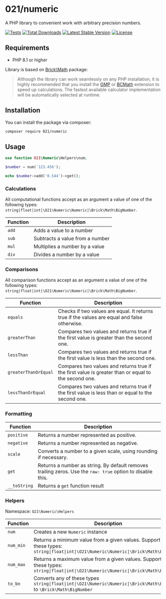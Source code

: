 # 021/numeric

A PHP library to convenient work with arbitrary precision numbers.
<p>
<a href="https://github.com/021-projects/numeric/actions/workflows/tests-php-8.1.yml"><img src="https://github.com/021-projects/numeric/actions/workflows/tests-php-8.1.yml/badge.svg?branch=main" alt="Tests"></a>
<a href="https://packagist.org/packages/021/numeric"><img src="https://img.shields.io/packagist/dt/021/numeric" alt="Total Downloads"></a>
<a href="https://packagist.org/packages/021/numeric"><img src="https://img.shields.io/packagist/v/021/numeric" alt="Latest Stable Version"></a>
<a href="https://packagist.org/packages/021/numeric"><img src="https://img.shields.io/packagist/l/021/numeric" alt="License"></a>
</p>

## Requirements

- PHP 8.1 or higher

Library is based on [Brick\Math](https://github.com/brick/math) package:
> Although the library can work seamlessly on any PHP installation, it is highly recommended that you install the [GMP](https://www.php.net/manual/en/book.gmp.php) or [BCMath](https://www.php.net/manual/en/book.bc.php) extension to speed up calculations. The fastest available calculator implementation will be automatically selected at runtime.

## Installation

You can install the package via composer:

```bash
composer require 021/numeric
```

## Usage

```php
use function O21\Numeric\Helpers\num;

$number = num('123.456');

echo $number->add('0.544')->get();
```

### Calculations

All computational functions accept as an argument a value of one of the following
types: `string|float|int|\O21\Numeric\Numeric|\Brick\Math\BigNumber`.

| Function | Description                     |
|----------|---------------------------------|
| `add`    | Adds a value to a number        |
| `sub`    | Subtracts a value from a number |
| `mul`    | Multiplies a number by a value  |
| `div`    | Divides a number by a value     |

### Comparisons

All comparison functions accept as an argument a value of one of the following
types: `string|float|int|\O21\Numeric\Numeric|\Brick\Math\BigNumber`.

| Function             | Description                                                                                          |
|----------------------|------------------------------------------------------------------------------------------------------|
| `equals`             | Checks if two values are equal. It returns true if the values are equal and false otherwise.         |
| `greaterThan`        | Compares two values and returns true if the first value is greater than the second one.              |
| `lessThan`           | Compares two values and returns true if the first value is less than the second one.                 |
| `greaterThanOrEqual` | 	Compares two values and returns true if the first value is greater than or equal to the second one. |
| `lessThanOrEqual`    | Compares two values and returns true if the first value is less than or equal to the second one.     |

### Formatting

| Function     | Description                                                                                                |
|--------------|------------------------------------------------------------------------------------------------------------|
| `positive`   | Returns a number represented as positive.                                                                  |
| `negative`   | Returns a number represented as negative.                                                                  |
| `scale`      | Converts a number to a  given scale, using rounding if necessary.                                          |
| `get`        | Returns a number as string. By default removes trailing zeros. Use the `raw: true` option to disable this. |
| `__toString` | Returns a `get` function result                                                                            |

### Helpers

Namespace: `O21\Numeric\Helpers`

| Function  | Description                                                                                                                                |
|-----------|--------------------------------------------------------------------------------------------------------------------------------------------|
| `num`     | Creates a new `Numeric` instance                                                                                                           |
| `num_min` | Returns a minimum value from a given values. Support any of these types: `string\|float\|int\|\O21\Numeric\Numeric\|\Brick\Math\BigNumber` |
| `num_max` | Returns a maximum value from a given values. Support any of these types: `string\|float\|int\|\O21\Numeric\Numeric\|\Brick\Math\BigNumber` |
| `to_bn`   | Converts any of these types `string\|float\|int\|\O21\Numeric\Numeric\|\Brick\Math\BigNumber` to `\Brick\Math\BigNumber`                   |

